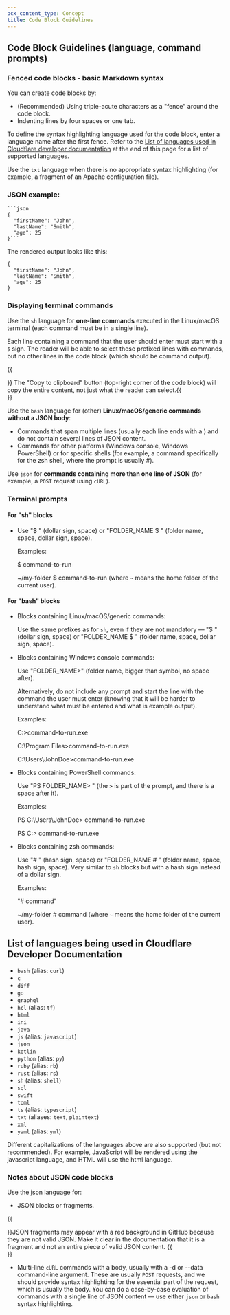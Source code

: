 ```yaml
---
pcx_content_type: Concept
title: Code Block Guidelines
---
```


## Code Block Guidelines (language, command prompts)

### Fenced code blocks - basic Markdown syntax

You can create code blocks by:

+ (Recommended) Using triple-acute characters as a "fence" around the code block.
+ Indenting lines by four spaces or one tab.

To define the syntax highlighting language used for the code block, enter a language name after the first fence. Refer to the [List of languages used in Cloudflare developer documentation](/style-guide/grammar-and-formatting/code-block-guidelines/#list-of-languages-being-used-in-dev-docs) at the end of this page for a list of supported languages.

Use the `txt` language when there is no appropriate syntax highlighting (for example, a fragment of an Apache configuration file).

### JSON example:

```
```json
{
  "firstName": "John",
  "lastName": "Smith",
  "age": 25
}```
```
The rendered output looks like this:

```
{
  "firstName": "John",
  "lastName": "Smith",
  "age": 25
}
```

### Displaying terminal commands

Use the `sh` language for **one-line commands** executed in the Linux/macOS terminal (each command must be in a single line).

Each line containing a command that the user should enter must start with a `$` sign. The reader will be able to select these prefixed lines with commands, but no other lines in the code block (which should be command output).

{{<Aside type="note">}} The "Copy to clipboard" button (top-right corner of the code block) will copy the entire content, not just what the reader can select.{{</Aside>}}

Use the `bash` language for (other) **Linux/macOS/generic commands without a JSON body**:

+ Commands that span multiple lines (usually each line ends with a \) and do not contain several lines of JSON content.
+ Commands for other platforms (Windows console, Windows PowerShell) or for specific shells (for example, a command specifically for the zsh shell, where the prompt is usually #).


Use `json` for **commands containing more than one line of JSON** (for example, a `POST` request using `cURL`).

### Terminal prompts

#### For "sh" blocks

+ Use "$ " (dollar sign, space) or "FOLDER_NAME $ " (folder name, space, dollar sign, space).

  Examples:

  $ command-to-run

  ~/my-folder $ command-to-run (where `~` means the home folder of the current user).

#### For "bash" blocks

+ Blocks containing Linux/macOS/generic commands:

  Use the same prefixes as for `sh`, even if they are not mandatory — "$ " (dollar sign, space) or "FOLDER_NAME $ " (folder name, space, dollar sign, space).

+ Blocks containing Windows console commands:

  Use "FOLDER_NAME>" (folder name, bigger than symbol, no space after).

  Alternatively, do not include any prompt and start the line with the command the user must enter (knowing that it will be harder to understand what must be entered and what is example output).

  Examples:

  C:\>command-to-run.exe

  C:\Program Files>command-to-run.exe
  
  C:\Users\JohnDoe>command-to-run.exe

+ Blocks containing PowerShell commands:

  Use "PS FOLDER_NAME> " (the `>` is part of the prompt, and there is a space after it).

  Examples:

  PS C:\Users\JohnDoe> command-to-run.exe
  
  PS C:\> command-to-run.exe

+ Blocks containing zsh commands:

  Use "# " (hash sign, space) or "FOLDER_NAME # " (folder name, space, hash sign, space). Very similar to `sh` blocks but with a hash sign instead of a dollar sign.

  Examples:

  "# command"
  
  ~/my-folder # command        (where `~` means the home folder of the current user).

## List of languages being used in Cloudflare Developer Documentation

+ `bash` (alias: `curl`)
+ `c`
+ `diff`
+ `go`
+ `graphql`
+ `hcl` (alias: `tf`)
+ `html`
+ `ini`
+ `java`
+ `js` (alias: `javascript`)
+ `json`
+ `kotlin`
+ `python` (alias: `py`)
+ `ruby` (alias: `rb`)
+ `rust` (alias: `rs`)
+ `sh` (alias: `shell`)
+ `sql`
+ `swift`
+ `toml`
+ `ts` (alias: `typescript`)
+ `txt` (aliases: `text`, `plaintext`)
+ `xml`
+ `yaml` (alias: `yml`)

Different capitalizations of the languages above are also supported (but not recommended). For example, JavaScript will be rendered using the javascript language, and HTML will use the html language.

### Notes about JSON code blocks

Use the json language for:

+ JSON blocks or fragments.

{{<Aside type="note">}}JSON fragments may appear with a red background in GitHub because they are not valid JSON. Make it clear in the documentation that it is a fragment and not an entire piece of valid JSON content.
{{</Aside>}}

+ Multi-line `cURL` commands with a body, usually with a -d or --data command-line argument.
These are usually `POST` requests, and we should provide syntax highlighting for the essential part of the request, which is usually the body.
You can do a case-by-case evaluation of commands with a single line of JSON content — use either `json` or `bash` syntax highlighting.
